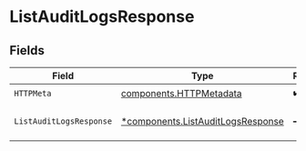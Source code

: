 # ListAuditLogsResponse


## Fields

| Field                                                                                 | Type                                                                                  | Required                                                                              | Description                                                                           |
| ------------------------------------------------------------------------------------- | ------------------------------------------------------------------------------------- | ------------------------------------------------------------------------------------- | ------------------------------------------------------------------------------------- |
| `HTTPMeta`                                                                            | [components.HTTPMetadata](../../models/components/httpmetadata.md)                    | :heavy_check_mark:                                                                    | N/A                                                                                   |
| `ListAuditLogsResponse`                                                               | [*components.ListAuditLogsResponse](../../models/components/listauditlogsresponse.md) | :heavy_minus_sign:                                                                    | Audit logs listed successfully.                                                       |